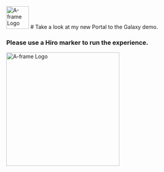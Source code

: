 
<img src="https://cdn-images-1.medium.com/max/1600/1*oORAGqcJB-2MBl0Dt65D4Q.png" height="60" alt="A-frame Logo"/>   
# Take a look at my new Portal to the Galaxy demo. 

### Please use a Hiro marker to run the experience.


<img src="https://upload.wikimedia.org/wikipedia/commons/4/48/Hiro_marker_ARjs.png" height="300" alt="A-frame Logo"/>
